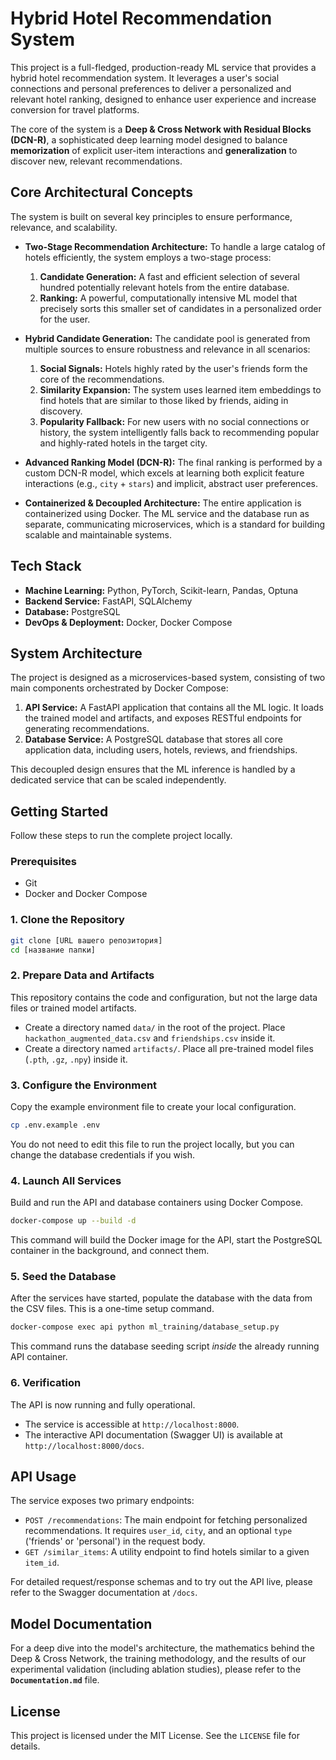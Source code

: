 # **Hybrid Hotel Recommendation System**

This project is a full-fledged, production-ready ML service that provides a hybrid hotel recommendation system. It leverages a user's social connections and personal preferences to deliver a personalized and relevant hotel ranking, designed to enhance user experience and increase conversion for travel platforms.

The core of the system is a **Deep & Cross Network with Residual Blocks (DCN-R)**, a sophisticated deep learning model designed to balance **memorization** of explicit user-item interactions and **generalization** to discover new, relevant recommendations.

## Core Architectural Concepts

The system is built on several key principles to ensure performance, relevance, and scalability.

*   **Two-Stage Recommendation Architecture:** To handle a large catalog of hotels efficiently, the system employs a two-stage process:
    1.  **Candidate Generation:** A fast and efficient selection of several hundred potentially relevant hotels from the entire database.
    2.  **Ranking:** A powerful, computationally intensive ML model that precisely sorts this smaller set of candidates in a personalized order for the user.

*   **Hybrid Candidate Generation:** The candidate pool is generated from multiple sources to ensure robustness and relevance in all scenarios:
    1.  **Social Signals:** Hotels highly rated by the user's friends form the core of the recommendations.
    2.  **Similarity Expansion:** The system uses learned item embeddings to find hotels that are similar to those liked by friends, aiding in discovery.
    3.  **Popularity Fallback:** For new users with no social connections or history, the system intelligently falls back to recommending popular and highly-rated hotels in the target city.

*   **Advanced Ranking Model (DCN-R):** The final ranking is performed by a custom DCN-R model, which excels at learning both explicit feature interactions (e.g., `city` + `stars`) and implicit, abstract user preferences.

*   **Containerized & Decoupled Architecture:** The entire application is containerized using Docker. The ML service and the database run as separate, communicating microservices, which is a standard for building scalable and maintainable systems.

## Tech Stack

*   **Machine Learning:** Python, PyTorch, Scikit-learn, Pandas, Optuna
*   **Backend Service:** FastAPI, SQLAlchemy
*   **Database:** PostgreSQL
*   **DevOps & Deployment:** Docker, Docker Compose

## System Architecture

The project is designed as a microservices-based system, consisting of two main components orchestrated by Docker Compose:

1.  **API Service:** A FastAPI application that contains all the ML logic. It loads the trained model and artifacts, and exposes RESTful endpoints for generating recommendations.
2.  **Database Service:** A PostgreSQL database that stores all core application data, including users, hotels, reviews, and friendships.

This decoupled design ensures that the ML inference is handled by a dedicated service that can be scaled independently.


## Getting Started

Follow these steps to run the complete project locally.

### Prerequisites

*   Git
*   Docker and Docker Compose

### 1. Clone the Repository

```bash
git clone [URL вашего репозитория]
cd [название папки]
```

### 2. Prepare Data and Artifacts

This repository contains the code and configuration, but not the large data files or trained model artifacts.

*   Create a directory named `data/` in the root of the project. Place `hackathon_augmented_data.csv` and `friendships.csv` inside it.
*   Create a directory named `artifacts/`. Place all pre-trained model files (`.pth`, `.gz`, `.npy`) inside it.

### 3. Configure the Environment

Copy the example environment file to create your local configuration.

```bash
cp .env.example .env
```
You do not need to edit this file to run the project locally, but you can change the database credentials if you wish.

### 4. Launch All Services

Build and run the API and database containers using Docker Compose.

```bash
docker-compose up --build -d
```
This command will build the Docker image for the API, start the PostgreSQL container in the background, and connect them.

### 5. Seed the Database

After the services have started, populate the database with the data from the CSV files. This is a one-time setup command.

```bash
docker-compose exec api python ml_training/database_setup.py
```
This command runs the database seeding script *inside* the already running API container.

### 6. Verification

The API is now running and fully operational.
*   The service is accessible at `http://localhost:8000`.
*   The interactive API documentation (Swagger UI) is available at `http://localhost:8000/docs`.

## API Usage

The service exposes two primary endpoints:

*   `POST /recommendations`: The main endpoint for fetching personalized recommendations. It requires `user_id`, `city`, and an optional `type` ('friends' or 'personal') in the request body.
*   `GET /similar_items`: A utility endpoint to find hotels similar to a given `item_id`.

For detailed request/response schemas and to try out the API live, please refer to the Swagger documentation at `/docs`.

## Model Documentation

For a deep dive into the model's architecture, the mathematics behind the Deep & Cross Network, the training methodology, and the results of our experimental validation (including ablation studies), please refer to the **`Documentation.md`** file.

## License

This project is licensed under the MIT License. See the `LICENSE` file for details.
